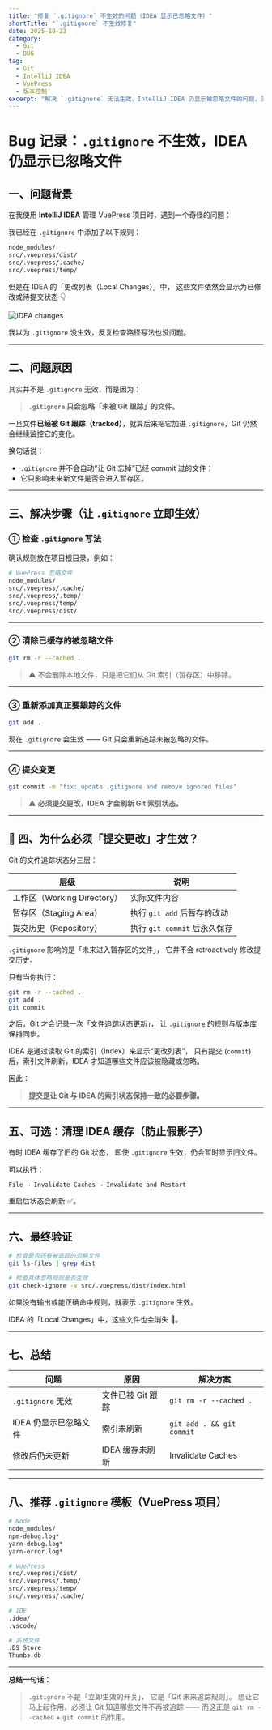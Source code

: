```yaml
---
title: "修复 `.gitignore` 不生效的问题（IDEA 显示已忽略文件）"
shortTitle: "`.gitignore` 不生效修复"
date: 2025-10-23
category:
  - Git
  - BUG
tag:
  - Git
  - IntelliJ IDEA
  - VuePress
  - 版本控制
excerpt: "解决 `.gitignore` 无法生效、IntelliJ IDEA 仍显示被忽略文件的问题，深入分析为什么必须提交更改后规则才生效。"
---
```


# Bug 记录：`.gitignore` 不生效，IDEA 仍显示已忽略文件

##  一、问题背景

在我使用 **IntelliJ IDEA** 管理 VuePress 项目时，遇到一个奇怪的问题：

我已经在 `.gitignore` 中添加了以下规则：
```bash
node_modules/
src/.vuepress/dist/
src/.vuepress/.cache/
src/.vuepress/temp/
````

但是在 IDEA 的「更改列表（Local Changes）」中，
这些文件依然会显示为已修改或待提交状态 👇

![IDEA changes](https://dummyimage.com/700x150/eee/333\&text=IDEA%E4%B8%AD%E7%9A%84%E6%9B%B4%E6%94%B9%E5%88%97%E8%A1%A8)

我以为 `.gitignore` 没生效，反复检查路径写法也没问题。

---

## 二、问题原因

其实并不是 `.gitignore` 无效，而是因为：

> **`.gitignore` 只会忽略「未被 Git 跟踪」的文件。**

一旦文件**已经被 Git 跟踪（tracked）**，就算后来把它加进 `.gitignore`，Git 仍然会继续监控它的变化。

换句话说：

* `.gitignore` 并不会自动“让 Git 忘掉”已经 commit 过的文件；
* 它只影响未来新文件是否会进入暂存区。

---

## 三、解决步骤（让 `.gitignore` 立即生效）

### ① 检查 `.gitignore` 写法

确认规则放在项目根目录，例如：

```bash
# VuePress 忽略文件
node_modules/
src/.vuepress/.cache/
src/.vuepress/.temp/
src/.vuepress/temp/
src/.vuepress/dist/
```

---

### ② 清除已缓存的被忽略文件

```bash
git rm -r --cached .
```

> ⚠️ 不会删除本地文件，只是把它们从 Git 索引（暂存区）中移除。

---

### ③ 重新添加真正要跟踪的文件

```bash
git add .
```

现在 `.gitignore` 会生效 —— Git 只会重新追踪未被忽略的文件。

---

### ④ 提交变更

```bash
git commit -m "fix: update .gitignore and remove ignored files"
```

> ⚠️ **必须提交更改，IDEA 才会刷新 Git 索引状态。**

---

## 💬 四、为什么必须「提交更改」才生效？

Git 的文件追踪状态分三层：

| 层级                     | 说明                    |
| ---------------------- | --------------------- |
| 工作区（Working Directory） | 实际文件内容                |
| 暂存区（Staging Area）      | 执行 `git add` 后暂存的改动   |
| 提交历史（Repository）       | 执行 `git commit` 后永久保存 |

`.gitignore` 影响的是「未来进入暂存区的文件」，
它并不会 retroactively 修改提交历史。

只有当你执行：

```bash
git rm -r --cached .
git add .
git commit
```

之后，Git 才会记录一次「文件追踪状态更新」，
让 `.gitignore` 的规则与版本库保持同步。

IDEA 是通过读取 Git 的索引（Index）来显示“更改列表”，
只有提交 (`commit`) 后，索引文件刷新，IDEA 才知道哪些文件应该被隐藏或忽略。

因此：

> **提交是让 Git 与 IDEA 的索引状态保持一致的必要步骤。**

---

## 五、可选：清理 IDEA 缓存（防止假影子）

有时 IDEA 缓存了旧的 Git 状态，
即使 `.gitignore` 生效，仍会暂时显示旧文件。

可以执行：

```
File → Invalidate Caches → Invalidate and Restart
```

重启后状态会刷新 ✅。

---

## 六、最终验证

```bash
# 检查是否还有被追踪的忽略文件
git ls-files | grep dist

# 检查具体忽略规则是否生效
git check-ignore -v src/.vuepress/dist/index.html
```

如果没有输出或能正确命中规则，就表示 `.gitignore` 生效。

IDEA 的「Local Changes」中，这些文件也会消失 🎉。

---

##  七、总结

| 问题              | 原因          | 解决方案                      |
| --------------- | ----------- | ------------------------- |
| `.gitignore` 无效 | 文件已被 Git 跟踪 | `git rm -r --cached .`    |
| IDEA 仍显示已忽略文件   | 索引未刷新       | `git add . && git commit` |
| 修改后仍未更新         | IDEA 缓存未刷新  | Invalidate Caches         |

---

##  八、推荐 `.gitignore` 模板（VuePress 项目）

```bash
# Node
node_modules/
npm-debug.log*
yarn-debug.log*
yarn-error.log*

# VuePress
src/.vuepress/dist/
src/.vuepress/.temp/
src/.vuepress/temp/
src/.vuepress/.cache/

# IDE
.idea/
.vscode/

# 系统文件
.DS_Store
Thumbs.db
```

---

**总结一句话：**

> `.gitignore` 不是「立即生效的开关」，
> 它是「Git 未来追踪规则」。
> 想让它马上起作用，必须让 Git 知道哪些文件不再被追踪 ——
> 而这正是 `git rm --cached` + `git commit` 的作用。

```
